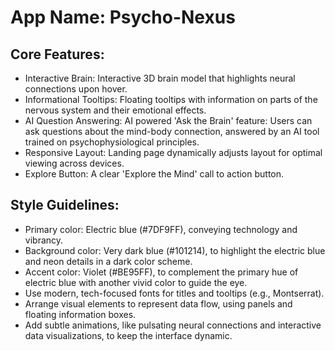 # **App Name**: Psycho-Nexus

## Core Features:

- Interactive Brain: Interactive 3D brain model that highlights neural connections upon hover.
- Informational Tooltips: Floating tooltips with information on parts of the nervous system and their emotional effects.
- AI Question Answering: AI powered 'Ask the Brain' feature: Users can ask questions about the mind-body connection, answered by an AI tool trained on psychophysiological principles.
- Responsive Layout: Landing page dynamically adjusts layout for optimal viewing across devices.
- Explore Button: A clear 'Explore the Mind' call to action button.

## Style Guidelines:

- Primary color: Electric blue (#7DF9FF), conveying technology and vibrancy.
- Background color: Very dark blue (#101214), to highlight the electric blue and neon details in a dark color scheme.
- Accent color: Violet (#BE95FF), to complement the primary hue of electric blue with another vivid color to guide the eye.
- Use modern, tech-focused fonts for titles and tooltips (e.g., Montserrat).
- Arrange visual elements to represent data flow, using panels and floating information boxes.
- Add subtle animations, like pulsating neural connections and interactive data visualizations, to keep the interface dynamic.